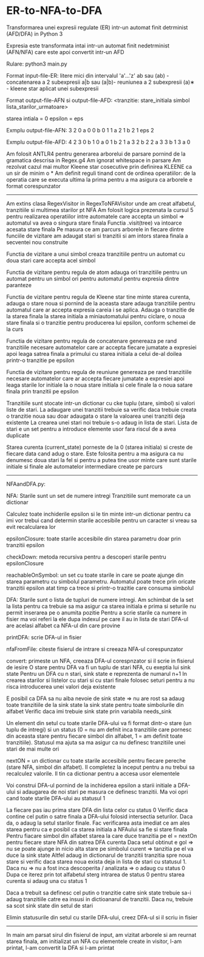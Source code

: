 # ER-to-NFA-to-DFA
Transformarea unei expresii regulate (ER) intr-un automat finit detrminist (AFD/DFA)
in Python 3

Expresia este transformata intai intr-un automat finit nedetrminist (AFN/NFA) care
este apoi convertit intr-un AFD

Rulare: python3 main.py <input-file-ER> <output-file-AFN> <output-file-AFD>

Format input-file-ER:
	litere mici din intervalul 'a'...'z'
	ab sau (ab) - concatenarea a 2 subexpresii
	a|b sau (a|b)- reuniunea a 2 subexpresii
	(a)∗ - kleene star aplicat unei subexpresii

Format output-file-AFN si output-file-AFD:
<numarul de stari>
<lista de stari finale separate de cate un spatiu>
<tranzitie: stare_initiala simbol lista_starilor_urmatoare>

starea intiala = 0
epsilon = eps

Exmplu output-file-AFN:
3
2
0 a 0
0 b 0 1
1 a 2
1 b 2
1 eps 2

Exmplu output-file-AFD:
4
2 3
0 b 1
0 a 0
1 b 2
1 a 3
2 b 2
2 a 3
3 b 1
3 a 0


Am folosit ANTLR4 pentru generarea arborelui de parsare pornind de la gramatica
descrisa in Regex.g4
Am ignorat whitespace in parsare
Am rezolvat cazul mai multor Kleene star cosecutive prin definirea KLEENE ca un
sir de minim o *
Am definit reguli tinand cont de ordinea operatiilor: de la operatia care se
executa ultima la prima pentru a ma asigura ca arborele e format corespunzator


------------------------------------------------------------------------------
Am extins clasa RegexVisitor in RegexToNFAVisitor unde am creat alfabetul,
tranzitiile si multimea starilor pt NFA
Am folosit logica prezenata la cursul 5 pentru realizarea operatiilor intre
automatele care accepta un simbol => automatul va avea o singura stare finala
Functia .visit(tree) va intoarce acesata stare finala
Pe masura ce am parcurs arborele in fiecare dintre funciile de vizitare am
adaugat stari si tranzitii si am intors starea finala a secventei nou
construite

Functia de vizitare a unui simbol creaza tranzitiile pentru un automat cu doua
stari care accepta acel simbol

Functia de vizitare pentru regula de atom adauga ori tranzitiile pentru un
automat pentru un simbol ori pentru automatul pentru expresia dintre paranteze

Functia de vizitare pentru regula de Kleene star tine minte starea curenta,
adauga o stare noua si pornind de la aceasta stare adauga tranzitiile pentru
automatul care ar accepta expresia careia i se aplica. Adauga o tranzitie de la
starea finala la starea initiala a miniautomatului pentru ciclare, o noua stare
finala si o tranzitie pentru producerea lui epsilon, conform schemei de la curs

Functia de vizitare pentru regula de concatenare genereaza pe rand tranzitiile
necesare automatelor care ar accepta fiecare jumatate a expresiei apoi leaga
satrea finala a primului cu starea initiala a celui de-al doilea printr-o
tranzitie pe epsilon

Functia de vizitare pentru regula de reuniune genereaza pe rand tranzitiile
necesare automatelor care ar accepta fiecare jumatate a expresiei apoi leaga
starile lor initiale la o noua stare initiala si cele finale la o noua satare
finala prin tranzitii pe epsilon

Tranzitiile sunt stocate intr-un dictionar cu cke tuplu (stare, simbol) si
valori liste de stari. La adaugare unei tranzitii trebuie sa verific daca
trebuie creata o tranzitie noua sau doar adaugata o stare la valoarea unei
tranzitii deja existente
La crearea unei stari noi trebuie s-o adaug in lista de stari. Lista de stari e
un set pentru a introduce elemente usor fara riscul de a avea duplicate

Starea curenta (current_state) porneste de la 0 (starea initiala) si creste de
fiecare data cand adug o stare. Este folosita pentru a ma asigura ca nu
denumesc doua stari la fel si pentru a putea tine usor minte care sunt starile
initiale si finale ale automatelor intermediare create pe parcurs


------------------------------------------------------------------------------
NFAandDFA.py:

NFA:
Starile sunt un set de numere intregi
Tranzitiile sunt memorate ca un dictionar

Calculez toate inchiderile epsilon si le tin minte intr-un dictionar pentru ca
imi vor trebui cand determin starile accesibile pentru un caracter si vreau sa
evit recalcularea lor

epsilonClosure:
toate starile accesibile din starea parametru doar prin tranzitii epsilon

checkDown:
metoda recursiva pentru a descoperi starile pentru epsilonClosure

reachableOnSymbol:
un set cu toate starile in care se poate ajunge din starea parametru cu
simbolul parametru. Automatul poate trece prin oricate tranzitii epsilon atat
timp ca trece si printr-o trazitie care consuma simbolul


DFA:
Starile sunt o lista de tupluri de numere intregi. Am schimbat de la set la
lista pentru ca trebuie sa ma asigur ca starea initiala e prima si seturile nu
permit inserarea pe o anumita pozitie
Pentru a scrie starile ca numere in fisier ma voi referi la ele dupa indexul pe
care il au in lista de stari
DFA-ul are acelasi alfabet ca NFA-ul din care provine

printDFA:
scrie DFA-ul in fisier


nfaFromFile:
citeste fisierul de intrare si creeaza NFA-ul corespunzator


convert:
primeste un NFA, creeaza DFA-ul corespnzator si il scrie in fisierul de iesire
O stare pentru DFA va fi un tuplu de stari NFA, cu exeptia lui sink state
Pentru un DFA cu n stari, sink state e reprezenta de numarul n+1
In crearea starilor si listelor cu stari si cu stari finale folosec seturi
pentru a nu risca introducerea unei valori deja existente

E posibil ca DFA sa nu aiba nevoie de sink state => nu are rost sa adaug toate
tranzitiile de la sink state la sink state pentru toate simbolurile din alfabet
Verific daca imi trebuie sink state prin variabila needs_sink

Un element din setul cu toate starile DFA-ului va fi format dintr-o stare (un
tuplu de intregi) si un status (0 = nu am defnit inca tranzitiile care pornesc
din aceasta stare pentru fiecare simbol din alfabet, 1 = am definit toate
tranzitiile). Statusul ma ajuta sa ma asigur ca nu definesc tranzitiile unei
stari de mai multe ori

nextON =  un dictionar cu toate starile accesibile pentru fiecare pereche
(stare NFA, simbol din alfabet). Il completez la inceput pentru a nu trebui
sa recalculez valorile. Il tin ca dictionar pentru a accesa usor elementele

Voi construi DFA-ul pornind de la inchiderea epsilon a starii initiale a
DFA-ului si adaugarea de noi stari pe masura ce definesc tranzitii. Ma voi opri
cand toate starile DFA-ului au statusul 1

La fiecare pas iau prima stare DFA din lista celor cu status 0
Verific daca contine cel putin o satre finala a DFA-ului folosid intersectia
seturilor. Daca da, o adaug la setul starilor finale. Fac verificarea asta
imediat ce am ales starea pentru ca e posibil ca starea initiala a NFAului sa
fie si stare finala
Pentru fiacare simbol din alfabet starea la care duce tranzitia pe el = nextOn
pentru fiecare stare NFA din satrea DFA curenta
Daca setul obtinut e gol => nu se poate ajunge in nicio alta stare pe simbolul
curent => tanzitia pe el va duce la sink state
Altfel adaug in dictionarul de tranzitii tranzitia spre noua stare si verific
daca starea noua exista deja in lista de stari cu statusul 1. Daca nu => nu a
fost inca descoperita / analizata => o adaug cu status 0
Dupa ce iterez prin tot alfabetul sterg intrarea de status 0 pentru starea
curenta si adaug una cu status 1

Daca a trebuit sa definesc cel putin o tranzitie catre sink state trebuie sa-i
adaug tranzitiile catre ea insusi in dictioanarul de tranzitii. Daca nu,
trebuie sa scot sink state din setul de stari

Elimin statusurile din setul cu starile DFA-ului, creez DFA-ul si il scriu in
fisier


------------------------------------------------------------------------------
In main am parsat sirul din fisierul de input, am vizitat arborele si am
reurnat starea finala, am initializat un NFA cu elementele create in visitor,
l-am printat, l-am convertit la DFA si l-am printat
